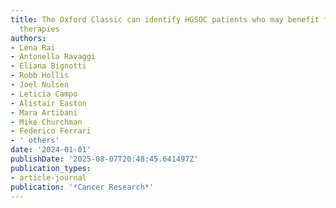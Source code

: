 ```yaml
---
title: The Oxford Classic can identify HGSOC patients who may benefit from EMT-targeting
  therapies
authors:
- Lena Rai
- Antonella Ravaggi
- Eliana Bignotti
- Robb Hollis
- Joel Nulsen
- Leticia Campo
- Alistair Easton
- Mara Artibani
- Mike Churchman
- Federico Ferrari
- ' others'
date: '2024-01-01'
publishDate: '2025-08-07T20:48:45.641497Z'
publication_types:
- article-journal
publication: '*Cancer Research*'
---
```

